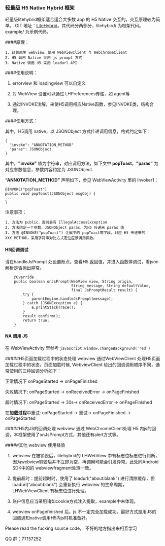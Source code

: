 ### 轻量级 H5 Native Hybrid 框架
轻量级litehybrid框架适合适合大多数 app 的 H5 Native 交互的，交互原理较为简单。
GIT 地址：[LiteHybrid](https://github.com/luoruiyi/LiteHybrid)。其代码分两部分，litehybird/ 为框架代码。 example/ 为示例代码，


####原理：
	
	1. 封装原生 webview，使用 WebViewClient 与 WebChromeClient
	2. H5 调用 Native 采用 js prompt 方式
	3. Native 调用 H5 采用 loadurl API


####使用说明：

1. errorview 和 loadingview 可以自定义

2. 对 WebView 设置可以通过 LHPreferences传递，如 agent等

3. 通过INVOKE注解，来使H5调用相应Native函数，参见INVOKE类，结构合理。


####使用方式：


其中，H5调用 native，以 JSONObject 方式传递调用信息，格式约定如下：

	{
	  "invoke": "ANNOTATION_METHOD" 
	  "paras": JSONObject
	}
其中，**"invoke"** 值为字符串，对应调用方法，如下文中 **popToast**。**"paras"**  为对应参数信息，参数内容约定为 JSONObject.
	
**“ANNOTATION_METHOD”** 声明如下，参见 WebViewActivity 里的 Invoker1：

	@INVOKE("popToast")
    public void popToast(JSONObject msgObj) {
    ...
    }
    
注意事项：
	
	1. 方法为 public，否则会有 IllegalAccessException
	2. 方法约定一个参数，JSONObject paras，为H5 传递来 paras 值
	3. 方法 @INVOKE("popToast") 注解中的 popToast等字段，对应 H5 传递来的 XXX_METHOD，采用字符串对比方式定位应该调用函数。


#### H5回调调试
请在handleJsPrompt 处设置断点，查看H5 返回值，并进入函数体调试，看json解析是否抛出异常。
```
    @Override
    public boolean onJsPrompt(WebView view, String origin,
                              String message, String defaultValue,
                              final JsPromptResult result) {
        try {
            parentEngine.handleJsPrompt(message);
        } catch (JSONException e) {
            e.printStackTrace();
        }
        result.confirm();
        return true;
    }
```

#### NA 调用 JS

在 WebViewActivity 里参考 `javascript:window.changeBackground('red')`



#####H5页面加载过程中的状态处理
webview 通过WebViewClient 处理H5页面加载过程中的状态，页面加载时候, WebviewClient 给出的回调调用顺序不同，通常使用的三种回调分析如下：

正常情况下 
onPageStarted -> onPageFinished

失败情况下:
onPageStarted -> onReceivedError -> onPageFinished

超时情况下:
onPageStarted -> 30s-> onReceivedError -> onPageFinished 

在**加载过程**中重试:
onPageStarted -> 重试-> onPageFinished -> onPageStarted

#####H5内JS的回调处理
webview 通过 WebChromeClient处理 H5 内js的回调，本框架使用了onJsPrompt方式，其他还有alert方式等。



#####其他 webview 使用经验


1. webview 在被销毁后，litehybrid的 LHWebView 中有标志位标志进行判断，因为webview销毁后并不立即为空，再调用可能会引发异常。此处同Android SDK中的的 webviewfragment处理一致。

2. 提前超时：提前超时时，使用了 loadurl("about:blank") 进行清除缓存，但loadurl("about:blank") 会重新执行 webview 的生命周期，LHWebViewClient 有标志位进行处理。

3. 账户信息应当采用诸如cookie方式注入提取，example中未体现。

4. webview onPagefinished 后，js 不一定完全加载成功。最好方式是用JS的回调通知native调用H5内js时机准备好。


Please read the fucking source code， 不好的地方指出来相互学习

QQ 群：77157252